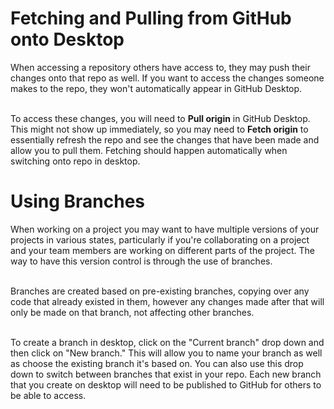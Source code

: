 # Fetching and Pulling from GitHub onto Desktop
When accessing a repository others have access to, they may push their changes onto that repo as well. If you want to access the changes someone makes to the repo, they
won't automatically appear in GitHub Desktop. <br> <br>

To access these changes, you will need to **Pull origin** in GitHub Desktop. This might not show up immediately, so you may need to **Fetch origin** to essentially
refresh the repo and see the changes that have been made and allow you to pull them. Fetching should happen automatically when switching onto repo in desktop.

# Using Branches
When working on a project you may want to have multiple versions of your projects in various states, particularly if you're collaborating on a project and your team
members are working on different parts of the project. The way to have this version control is through the use of branches. <br> <br>

Branches are created based on pre-existing branches, copying over any code that already existed in them, however any changes made after that will only be made on that
branch, not affecting other branches. <br> <br>

To create a branch in desktop, click on the "Current branch" drop down and then click on "New branch." This will allow you to name your branch as well as choose the
existing branch it's based on. You can also use this drop down to switch between branches that exist in your repo. Each new branch that you create on desktop will need
to be published to GitHub for others to be able to access.
